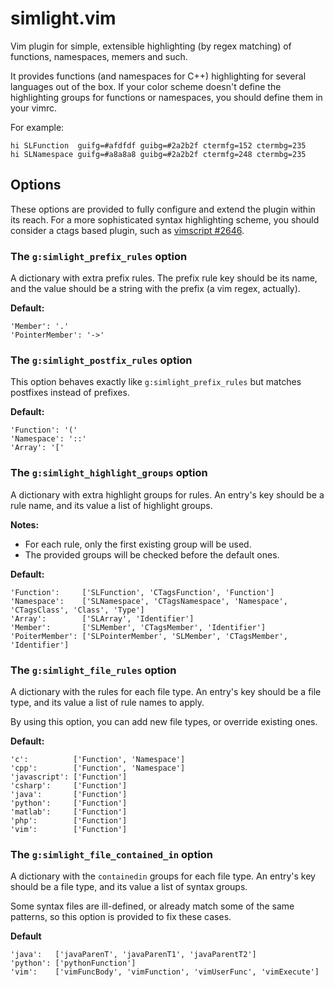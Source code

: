 simlight.vim
============

Vim plugin for simple, extensible highlighting (by regex matching) of functions,
namespaces, memers and such.

It provides functions (and namespaces for C++) highlighting for several
languages out of the box. If your color scheme doesn't define the highlighting
groups for functions or namespaces, you should define them in your vimrc.

For example:

```vim
hi SLFunction  guifg=#afdfdf guibg=#2a2b2f ctermfg=152 ctermbg=235
hi SLNamespace guifg=#a8a8a8 guibg=#2a2b2f ctermfg=248 ctermbg=235
```

Options
-------

These options are provided to fully configure and extend the plugin within its
reach. For a more sophisticated syntax highlighting scheme, you should consider
a ctags based plugin, such as
[vimscript #2646](http://www.vim.org/scripts/script.php?script_id=2646).

### The `g:simlight_prefix_rules` option

A dictionary with extra prefix rules. The prefix rule key should be its name,
and the value should be a string with the prefix (a vim regex, actually).

**Default:**
```vim
'Member': '.'
'PointerMember': '->'
```

### The `g:simlight_postfix_rules` option

This option behaves exactly like `g:simlight_prefix_rules` but matches postfixes
instead of prefixes.

**Default:**
```vim
'Function': '('
'Namespace': '::'
'Array': '['
```

### The `g:simlight_highlight_groups` option

A dictionary with extra highlight groups for rules. An entry's key should be a
rule name, and its value a list of highlight groups.

**Notes:**
* For each rule, only the first existing group will be used.
* The provided groups will be checked before the default ones.

**Default:**
```vim
'Function':     ['SLFunction', 'CTagsFunction', 'Function']
'Namespace':    ['SLNamespace', 'CTagsNamespace', 'Namespace', 'CTagsClass', 'Class', 'Type']
'Array':        ['SLArray', 'Identifier']
'Member':       ['SLMember', 'CTagsMember', 'Identifier']
'PoiterMember': ['SLPointerMember', 'SLMember', 'CTagsMember', 'Identifier']
```

### The `g:simlight_file_rules` option

A dictionary with the rules for each file type. An entry's key should be a file
type, and its value a list of rule names to apply.

By using this option, you can add new file types, or override existing ones.

**Default:**
```vim
'c':          ['Function', 'Namespace']
'cpp':        ['Function', 'Namespace']
'javascript': ['Function']
'csharp':     ['Function']
'java':       ['Function']
'python':     ['Function']
'matlab':     ['Function']
'php':        ['Function']
'vim':        ['Function']
```

### The `g:simlight_file_contained_in` option

A dictionary with the `containedin` groups for each file type. An entry's key
should be a file type, and its value a list of syntax groups.

Some syntax files are ill-defined, or already match some of the same patterns, so this
option is provided to fix these cases.

**Default**
```vim
'java':   ['javaParenT', 'javaParenT1', 'javaParentT2']
'python': ['pythonFunction']
'vim':    ['vimFuncBody', 'vimFunction', 'vimUserFunc', 'vimExecute']
```
